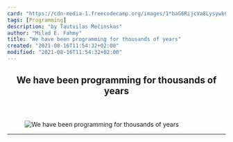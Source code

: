 ```yaml
---
card: "https://cdn-media-1.freecodecamp.org/images/1*baG6RijcVa8LysywkCpN8g.jpeg"
tags: [Programming]
description: "by Tautvilas Mečinskas"
author: "Milad E. Fahmy"
title: "We have been programming for thousands of years"
created: "2021-08-16T11:54:32+02:00"
modified: "2021-08-16T11:54:32+02:00"
---
```

<div class="site-wrapper">
<main id="site-main" class="site-main outer">
<div class="inner">
<article class="post-full post tag-programming tag-technology tag-philosophy tag-history tag-language ">
<header class="post-full-header">
<h1 class="post-full-title">We have been programming for thousands of years</h1>
</header>
<figure class="post-full-image">
<picture>
<source media="(max-width: 700px)" sizes="1px" srcset="data:image/gif;base64,R0lGODlhAQABAIAAAAAAAP///yH5BAEAAAAALAAAAAABAAEAAAIBRAA7 1w">
<source media="(min-width: 701px)" sizes="(max-width: 800px) 400px,
(max-width: 1170px) 700px,
1400px" srcset="https://cdn-media-1.freecodecamp.org/images/1*baG6RijcVa8LysywkCpN8g.jpeg 300w,
https://cdn-media-1.freecodecamp.org/images/1*baG6RijcVa8LysywkCpN8g.jpeg 600w,
https://cdn-media-1.freecodecamp.org/images/1*baG6RijcVa8LysywkCpN8g.jpeg 1000w,
https://cdn-media-1.freecodecamp.org/images/1*baG6RijcVa8LysywkCpN8g.jpeg 2000w">
<img onerror="this.style.display='none'" src="https://cdn-media-1.freecodecamp.org/images/1*baG6RijcVa8LysywkCpN8g.jpeg" alt="We have been programming for thousands of years">
</picture>
</figure>
<section class="post-full-content">
<div class="post-content medium-migrated-article">
</div>
<hr>
</section>
</article>
</div>
</main>
</div>
<!-- Google Tag Manager (noscript) -->
<!-- End Google Tag Manager (noscript) -->
